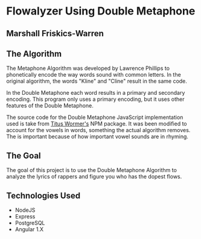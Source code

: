 # Flowalyzer Using Double Metaphone

## Marshall Friskics-Warren

## The Algorithm
The Metaphone Algorithm was developed by Lawrence Phillips to phonetically encode the way words sound with common letters. In the original algorithm, the words "Kline" and "Cline" result in the same code.

In the Double Metaphone each word results in a primary and secondary encoding. This program only uses a primary encoding, but it uses other features of the Double Metaphone. 

The source code for the Double Metaphone JavaScript implementation used is take from [Titus Wormer's](https://github.com/wooorm) NPM package. It was been modified to account for the vowels in words, something the actual algorithm removes. The is important because of how important vowel sounds are in rhyming. 

## The Goal
The goal of this project is to use the Double Metaphone Algorithm to analyze the lyrics of rappers and figure you who has the dopest flows. 

## Technologies Used
+ NodeJS
+ Express
+ PostgreSQL
+ Angular 1.X





 

